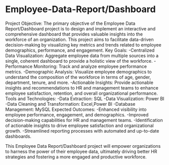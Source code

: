 # Employee-Data-Report/Dashboard
Project Objective:
The primary objective of the Employee Data Report/Dashboard project is to design and implement an interactive and comprehensive dashboard that provides valuable insights into the workforce of an organization. This project aims to facilitate data-driven decision-making by visualizing key metrics and trends related to employee demographics, performance, and engagement.
Key Goals:
    -Centralized Data Visualization:
     Aggregate employee data from multiple sources into a single, coherent dashboard to provide a holistic view of the workforce.
    -Performance Monitoring:
     Track and analyze employee performance metrics.
    -Demographic Analysis:
     Visualize employee demographics to understand the composition of the workforce in terms of age, gender, department, tenure, and more.
    -Actionable Insights:
     Provide actionable insights and recommendations to HR and management teams to enhance employee satisfaction, retention, and overall organizational performance.
Tools and Technologies:
    -Data Extraction: SQL
    -Data Visualization: Power BI
    -Data Cleaning and Transformation: Excel,Power BI
    -Database Management: MySQL
Expected Outcomes:
   -Enhanced visibility into employee performance, engagement, and demographics.
   -Improved decision-making capabilities for HR and management teams.
   -Identification of actionable insights to drive employee satisfaction and organizational growth.
   -Streamlined reporting processes with automated and up-to-date dashboards.

   This Employee Data Report/Dashboard project will empower organizations to harness the power of their employee data, ultimately driving better HR strategies and fostering a     more engaged and productive workforce.   
